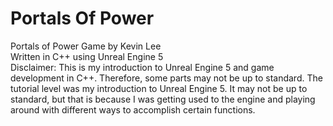 # Portals Of Power

Portals of Power Game by Kevin Lee
<br>
Written in C++ using Unreal Engine 5
<br>
Disclaimer: This is my introduction to Unreal Engine 5 and game development in C++. Therefore, some parts may not be up to standard.
The tutorial level was my introduction to Unreal Engine 5. It may not be up to standard, but that is because I was getting used to the engine and playing around with different ways to accomplish certain functions.
